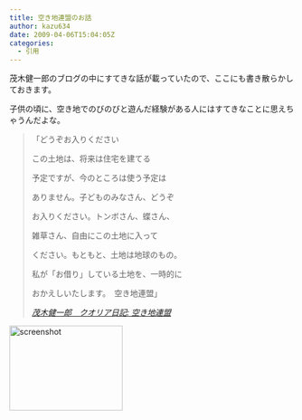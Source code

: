 ```yaml
---
title: 空き地連盟のお話
author: kazu634
date: 2009-04-06T15:04:05Z
categories:
  - 引用
---
```

<div class="section">
<p>
    茂木健一郎のブログの中にすてきな話が載っていたので、ここにも書き散らかしておきます。
</p>

<p>
    子供の頃に、空き地でのびのびと遊んだ経験がある人にはすてきなことに思えちゃうんだよな。
</p>

<blockquote title="茂木健一郎　クオリア日記" cite="http://kenmogi.cocolog-nifty.com/qualia/2009/04/post-6e26.html">
<p>
      「どうぞお入りください
</p>

<p>
      この土地は、将来は住宅を建てる
</p>

<p>
      予定ですが、今のところは使う予定は
</p>

<p>
      ありません。子どものみなさん、どうぞ
</p>

<p>
      お入りください。トンボさん、蝶さん、
</p>

<p>
      雑草さん、自由にこの土地に入って
</p>

<p>
      ください。もともと、土地は地球のもの。
</p>

<p>
      私が「お借り」している土地を、一時的に
</p>

<p>
      おかえしいたします。　空き地連盟」
</p>

<p>
<cite><a href="http://kenmogi.cocolog-nifty.com/qualia/2009/04/post-6e26.html" onclick="__gaTracker('send', 'event', 'outbound-article', 'http://kenmogi.cocolog-nifty.com/qualia/2009/04/post-6e26.html', '茂木健一郎　クオリア日記: 空き地連盟');" target="_blank">茂木健一郎　クオリア日記: 空き地連盟</a></cite>
</p>
</blockquote>

<p>
<a href="http://kenmogi.cocolog-nifty.com/qualia/2009/04/post-6e26.html" onclick="__gaTracker('send', 'event', 'outbound-article', 'http://kenmogi.cocolog-nifty.com/qualia/2009/04/post-6e26.html', '');" class="http-screenshot"  target="_blank"><img class="http-screenshot" src="http://screenshot.hatena.ne.jp/images/200x150/1/4/b/e/3/2cbe64be0d458dd815a59762328980c62b1.jpg" alt="screenshot" width="200px" height="150px" /></a>
</p>
</div>
